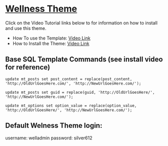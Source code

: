 # [Wellness Theme](http://pivitmarketing.com)

Click on the Video Tutorial links below to for information on how to install and use this theme. 

* How To use the Template: [Video Link]()
* How to Install the Theme: [Video Link]()

## Base SQL Template Commands (see install video for reference)
```update mt_posts set post_content = replace(post_content, 'http://OldUrlGoesHere.com/', 'http://NewUrlGoesHere.com/');```

```update mt_posts set guid = replace(guid, 'http://OldUrlGoesHere/', 'http://NewUrlGoesHere.com/');```

```update mt_options set option_value = replace(option_value, 'http://OldUrlGoesHere/', 'http://NewUrlGoesHere.com/');```

## Default Welness Theme login:

username: welladmin
password: silver612